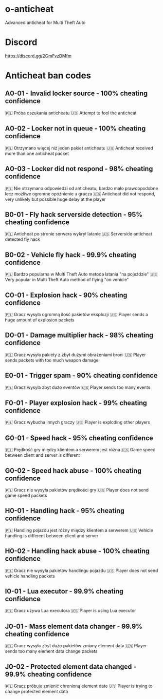 # o-anticheat
Advanced anticheat for Multi Theft Auto

# Discord
https://discord.gg/2GmFvzDMfm

# Anticheat ban codes
## A0-01 - Invalid locker source - 100% cheating confidence
🇵🇱 Próba oszukania anticheatu
🇺🇸 Attempt to fool the anticheat

## A0-02 - Locker not in queue - 100% cheating confidence
🇵🇱 Otrzymano więcej niż jeden pakiet anticheatu
🇺🇸 Anticheat received more than one anticheat packet

## A0-03 - Locker did not respond - 98% cheating confidence
🇵🇱 Nie otrzymano odpowiedzi od anticheatu, bardzo mało prawdopodobne lecz możliwe ogromne opóźnienie u gracza
🇺🇸 Anticheat did not respond, very unlikely but possible huge delay at the player

## B0-01 - Fly hack serverside detection - 95% cheating confidence
🇵🇱 Anticheat po stronie serwera wykrył latanie
🇺🇸 Serverside anticheat detected fly hack

## B0-02 - Vehicle fly hack - 99.9% cheating confidence
🇵🇱 Bardzo popularna w Multi Theft Auto metoda latania "na pojeździe"
🇺🇸 Very popular in Multi Theft Auto method of flying "on vehicle"

## C0-01 - Explosion hack - 90% cheating confidence
🇵🇱 Gracz wysyła ogromną ilość pakietów eksplozji
🇺🇸 Player sends a huge amount of explosion packets

## D0-01 - Damage multiplier hack - 98% cheating confidence
🇵🇱 Gracz wysyła pakiety z zbyt dużymi obrażeniami broni
🇺🇸 Player sends packets with too much weapon damage

## E0-01 - Trigger spam - 90% cheating confidence
🇵🇱 Gracz wysyła zbyt dużo eventów
🇺🇸 Player sends too many events

## F0-01 - Player explosion hack - 99% cheating confidence
🇵🇱 Gracz wybucha innych graczy
🇺🇸 Player is exploding other players

## G0-01 - Speed hack - 95% cheating confidence
🇵🇱 Prędkość gry między klientem a serwerem jest różna
🇺🇸 Game speed between client and server is different

## G0-02 - Speed hack abuse - 100% cheating confidence
🇵🇱 Gracz nie wysyła pakietów prędkości gry
🇺🇸 Player does not send game speed packets

## H0-01 - Handling hack - 95% cheating confidence
🇵🇱 Handling pojazdu jest różny między klientem a serwerem
🇺🇸 Vehicle handling is different between client and server

## H0-02 - Handling hack abuse - 100% cheating confidence
🇵🇱 Gracz nie wysyła pakietów handlingu pojazdu
🇺🇸 Player does not send vehicle handling packets

## I0-01 - Lua executor - 99.9% cheating confidence
🇵🇱 Gracz używa Lua executora
🇺🇸 Player is using Lua executor

## J0-01 - Mass element data changer - 99.9% cheating confidence
🇵🇱 Gracz wysyła zbyt dużo pakietów zmiany element data
🇺🇸 Player sends too many element data change packets

## J0-02 - Protected element data changed - 99.9% cheating confidence
🇵🇱 Gracz próbuje zmienić chronioną element date
🇺🇸 Player is trying to change protected element data